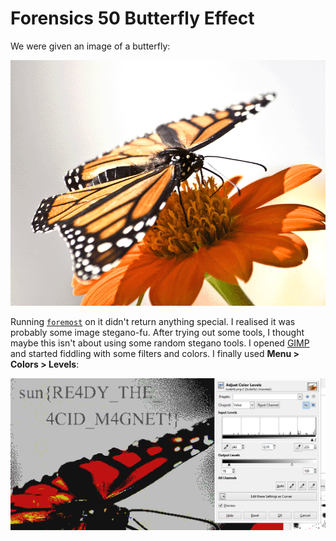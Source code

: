 # Forensics 50 Butterfly Effect

We were given an image of a butterfly:

![butterfly](files/butterfly.png?raw=true)

Running [`foremost`](http://foremost.sourceforge.net) on it didn't return anything special. I realised it was probably some image stegano-fu. After trying out some tools, I thought maybe this isn't about using some random stegano tools. I opened [GIMP](https://www.gimp.org) and started fiddling with some filters and colors. I finally used **Menu > Colors > Levels**:

![butterfly solved](files/butterfly_solved.png?raw=true)